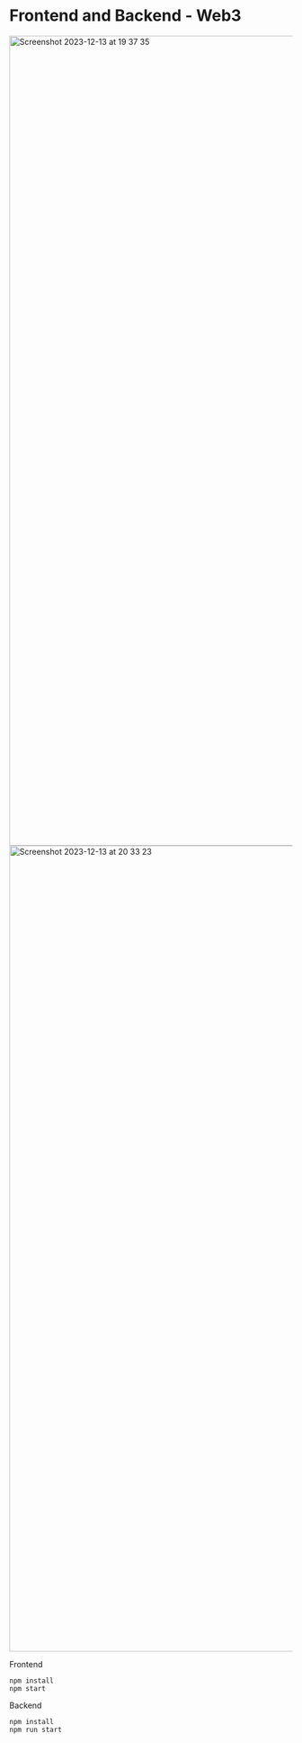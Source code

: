# Frontend and Backend - Web3
<img width="1440" alt="Screenshot 2023-12-13 at 19 37 35" src="https://github.com/joaovictor-ferreira/encode-fullstack-dapp-w4/assets/118938358/e398703a-73f0-4035-84ff-39462db52cc3">

<img width="1433" alt="Screenshot 2023-12-13 at 20 33 23" src="https://github.com/joaovictor-ferreira/encode-fullstack-dapp-w4/assets/118938358/dc57a017-76e0-4a71-9f9a-07cb09648535">



Frontend

```
npm install
npm start
```

Backend

```
npm install
npm run start
```
